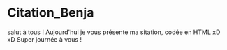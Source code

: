 # Citation_Benja

salut à tous ! Aujourd'hui je vous présente ma sitation, codée en HTML xD xD Super journée à vous !
